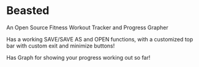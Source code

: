 # Beasted
An Open Source Fitness Workout Tracker and Progress Grapher

Has a working SAVE/SAVE AS and OPEN functions, with a customized top bar with custom exit and minimize buttons!

Has Graph for showing your progress working out so far!
